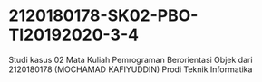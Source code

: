 # 2120180178-SK02-PBO-TI20192020-3-4
Studi kasus 02 Mata Kuliah Pemrograman Berorientasi Objek dari 2120180178 (MOCHAMAD KAFIYUDDIN) Prodi Teknik Informatika
